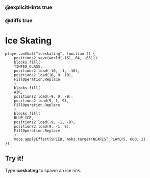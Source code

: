 ### @explicitHints true

### @diffs true

# Ice Skating

```template
player.onChat("iceskating", function () {
    positions2.save(world(-161, 64, -631))
    blocks.fill(
    TINTED_GLASS,
    positions2.load(-10, -1, -10),
    positions2.load(10, 0, 10),
    FillOperation.Replace
    )
    blocks.fill(
    AIR,
    positions2.load(-9, 0, -9),
    positions2.load(9, 1, 9),
    FillOperation.Replace
    )
    blocks.fill(
    BLUE_ICE,
    positions2.load(-9, -1, -9),
    positions2.load(9, -1, 9),
    FillOperation.Replace
    )
    mobs.applyEffect(SPEED, mobs.target(NEAREST_PLAYER), 600, 2)
})
```

## Try it!

Type **iceskating** to spawn an ice rink.